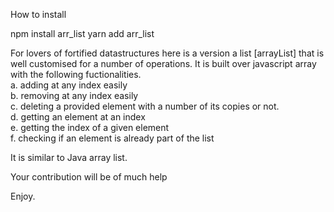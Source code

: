 How to install

npm install arr_list
yarn add arr_list

For lovers of fortified datastructures here is a version a list [arrayList] that is well customised for a number of operations. It is built over javascript array with the following fuctionalities.  
    a. adding at any index easily  
    b. removing at any index easily  
    c. deleting a provided element with a number of its copies or not.  
    d. getting an element at an index  
    e. getting the index of a given element  
    f. checking if an element is already part of the list  

It is similar to Java array list.  

Your contribution will be of much help  

Enjoy.

    